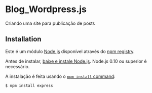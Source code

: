 # Blog_Wordpress.js
Criando uma site para publicação de posts


## Installation

Este é um módulo [Node.js](https://nodejs.org/en/) disponível através do
[npm registry](https://www.npmjs.com/).


Antes de instalar, [baixe e instale Node.js](https://nodejs.org/en/download/).
Node.js 0.10 ou superior é necessário.


A instalação é feita usando o
[`npm install` command](https://docs.npmjs.com/getting-started/installing-npm-packages-locally):

```bash
$ npm install express
```

